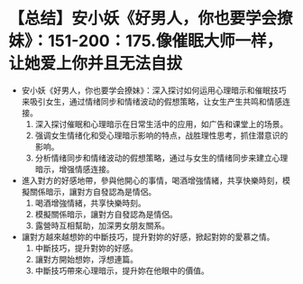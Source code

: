 # 【总结】安小妖《好男人，你也要学会撩妹》：151-200：175.像催眠大师一样，让她爱上你并且无法自拔

-   安小妖《好男人，你也要学会撩妹》：深入探讨如何运用心理暗示和催眠技巧来吸引女生，通过情绪同步和情绪波动的假想策略，让女生产生共鸣和情感连接。
    1.  深入探讨催眠和心理暗示在日常生活中的应用，如广告和课堂上的场景。
    2.  强调女生情绪化和受心理暗示影响的特点，战胜理性思考，抓住潜意识的影响。
    3.  分析情绪同步和情绪波动的假想策略，通过与女生的情绪同步来建立心理暗示，增强情感连接。
-   進入對方的好感地帶，參與他開心的事情，喝酒增強情緒，共享快樂時刻，模擬關係暗示，讓對方自發認為是情侶。
    1.  喝酒增強情緒，共享快樂時刻。
    2.  模擬關係暗示，讓對方自發認為是情侶。
    3.  露營時互相幫助，加深男女朋友關系。
-   讓對方越來越想妳的中斷技巧，提升對妳的好感，掀起對妳的愛慕之情。
    1.  中斷技巧，提升對妳的好感。
    2.  讓對方開始想妳，浮想連篇。
    3.  中斷技巧帶來心理暗示，提升妳在他眼中的價值。